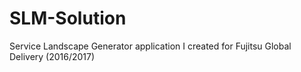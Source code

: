 # SLM-Solution
Service Landscape Generator application I created for Fujitsu Global Delivery (2016/2017)
